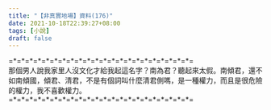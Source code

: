 ```yaml
---
title: "【非真實地場】資料(176)"
date: 2021-10-18T22:39:27+08:00
tags: [小說]
draft: false
---
```


=\*=\*=\*=\*=\*=\*=\*=\*=\*=\*=\*=\*=\*=\*=\*=\*=\*=\*=\*=\*=\*=\*=  
那個男人說我家里人沒文化才給我起這名字？南為君？聽起來太假。南傾君，還不如南傾國，傾君、清君，不是有個詞叫什麼清君側嗎，是一種權力，而且是很危險的權力，我不喜歡權力。         
=\*=\*=\*=\*=\*=\*=\*=\*=\*=\*=\*=\*=\*=\*=\*=\*=\*=\*=\*=\*=\*=\*=  